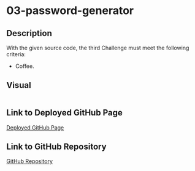 # 03-password-generator

## Description
With the given source code, the third Challenge must meet the following criteria:
<ul>
  <li>Coffee.</li>
</ul>

## Visual
<img src="">

## Link to Deployed GitHub Page
<a href="https://brianchoix31.github.io/02-portfolio/">Deployed GitHub Page</a>

## Link to GitHub Repository
<a href="https://github.com/brianchoix31/02-portfolio">GitHub Repository</a>
